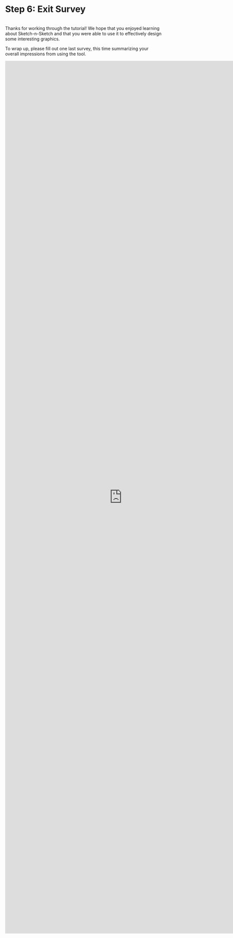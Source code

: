 # Step 6: Exit Survey

<br>
Thanks for working through the tutorial! We hope that you enjoyed learning about
Sketch-n-Sketch and that you were able to use it to effectively design some
interesting graphics.

To wrap up, please fill out one last survey, this time summarizing your overall
impressions from using the tool.

<iframe
   src="https://docs.google.com/a/uchicago.edu/forms/d/1Vd-HU6yujURVAEN1pwNcYWlmrUKXBxCsd-VCXFMBMe8/viewform?embedded=true"
   width="750" height="2800" frameborder="0" marginheight="0" marginwidth="0">Loading...</iframe>

